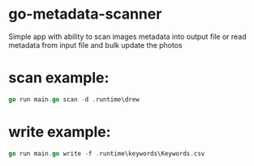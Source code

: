 # go-metadata-scanner
Simple app with ability to scan images metadata into output file or read metadata from input file and bulk update the photos


# scan example:
```go
go run main.go scan -d .runtime\drew
```

# write example:
```go
go run main.go write -f .runtime\keywords\Keywords.csv
```
